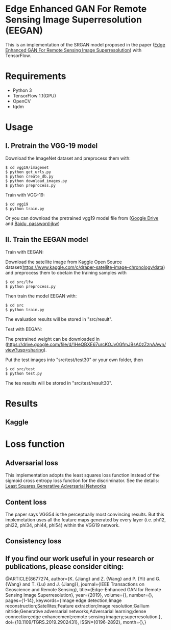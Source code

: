 # Edge Enhanced GAN For Remote Sensing Image Superresolution (EEGAN)

This is an implementation of the SRGAN model proposed in the paper
([Edge Enhanced GAN For Remote Sensing Image Superresolution](https://ieeexplore.ieee.org/document/8677274))
with TensorFlow.

# Requirements

- Python 3
- TensorFlow 1.1(GPU)
- OpenCV
- tqdm 

# Usage

## I. Pretrain the VGG-19 model

Download the ImageNet dataset and preprocess them with:

```
$ cd vgg19/imagenet
$ python get_urls.py
$ python create_db.py
$ python download_images.py
$ python preprocess.py
```

Train with VGG-19:

```
$ cd vgg19
$ python train.py
```

Or you can download the pretrained vgg19 model file from 
([Google Drive](https://drive.google.com/open?id=0B-s6ok7B0V9vcXNfSzdjZ0lCc0k) and [Baidu, password:jkw](https://pan.baidu.com/s/1O1Ke6VmdanelMHtIagjwQQ))


## II. Train the EEGAN model

Train with EEGAN:

Download the satellite image from Kaggle Open Source dataset(https://www.kaggle.com/c/draper-satellite-image-chronology/data) and preprocess them to obetain the training samples with 

```
$ cd src/lfw
$ python preprocess.py
```

Then train the model EEGAN with:
```
$ cd src
$ python train.py
```

The evaluation results will be stored in "src/result".

Test with EEGAN:

The pretrained weight can be downloaded in (https://drive.google.com/file/d/1HeQBXE67urcKOJv0GfmJBsA0zZznAAwn/view?usp=sharing).

Put the test images into "src/test/test30" or your own folder, then
```
$ cd src/test
$ python test.py
```

The tes results will be stored in "src/test/result30".


# Results

## Kaggle


# Loss function

## Adversarial loss 

This implementation adopts the least squares loss function instead 
of the sigmoid cross entropy loss function for the discriminator.
See the details: [Least Squares Generative Adversarial Networks](
https://arxiv.org/abs/1611.04076)

## Content loss

The paper says VGG54 is the perceptually most convincing results.
But this implemetation uses all the feature maps generated by every layer
(i.e. phi12, phi22, phi34, phi44, phi54) within the VGG19 network.


## Consistency loss


## If you find our work useful in your research or publications, please consider citing:

@ARTICLE{8677274, author={K. {Jiang} and Z. {Wang} and P. {Yi} and G. {Wang} and T. {Lu} and J. {Jiang}}, journal={IEEE Transactions on Geoscience and Remote Sensing}, title={Edge-Enhanced GAN for Remote Sensing Image Superresolution}, year={2019}, volume={}, number={}, pages={1-14}, keywords={Image edge detection;Image reconstruction;Satellites;Feature extraction;Image resolution;Gallium nitride;Generative adversarial networks;Adversarial learning;dense connection;edge enhancement;remote sensing imagery;superresolution.}, doi={10.1109/TGRS.2019.2902431}, ISSN={0196-2892}, month={},}
